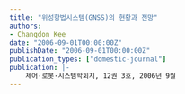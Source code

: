 ```yaml
---
title: "위성항법시스템(GNSS)의 현황과 전망"
authors:
- Changdon Kee
date: "2006-09-01T00:00:00Z"
publishDate: "2006-09-01T00:00:00Z"
publication_types: ["domestic-journal"]
publication: |-
    제어·로봇·시스템학회지, 12권 3호, 2006년 9월
---
```

